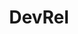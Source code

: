 ---
title: DevRel
description: Jan is a ChatGPT-alternative that runs on your own computer, with a local API server.
slug: /engineering/devrel
keywords:
  [
    Jan AI,
    Jan,
    ChatGPT alternative,
    local AI,
    private AI,
    conversational AI,
    no-subscription fee,
    large language model,
    developer relations,
  ]
---